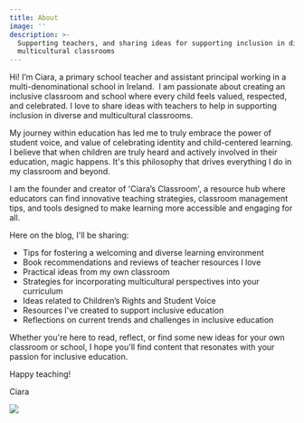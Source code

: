 ```yaml
---
title: About
image: ''
description: >-
  Supporting teachers, and sharing ideas for supporting inclusion in diverse and
  multicultural classrooms
---
```


Hi! I’m Ciara, a primary school teacher and assistant principal working in a multi-denominational school in Ireland.  I am passionate about creating an inclusive classroom and school where every child feels valued, respected, and celebrated.  I love to share ideas with teachers to help in supporting inclusion in diverse and multicultural classrooms.

My journey within education has led me to truly embrace the power of student voice, and value of celebrating identity and child-centered learning. I believe that when children are truly heard and actively involved in their education, magic happens. It's this philosophy that drives everything I do in my classroom and beyond.

I am the founder and creator of 'Ciara’s Classroom', a resource hub where educators can find innovative teaching strategies, classroom management tips, and tools designed to make learning more accessible and engaging for all.  

Here on the blog, I'll be sharing:

* Tips for fostering a welcoming and diverse learning environment
* Book recommendations and reviews of teacher resources I love
* Practical ideas from my own classroom
* Strategies for incorporating multicultural perspectives into your curriculum
* Ideas related to Children’s Rights and Student Voice
* Resources I've created to support inclusive education
* Reflections on current trends and challenges in inclusive education

Whether you're here to read, reflect, or find some new ideas for your own classroom or school, I hope you'll find content that resonates with your passion for inclusive education.  

Happy teaching! 

Ciara

![](</About Ciara.jpeg>)
